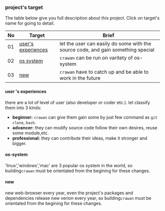### project's target

The table below give you full description about this project. Click on target's name for going to detail.

|No|Target|Brief|
|---|---|---|
|01|[user's experiences](#user's-experiences)|let the user can easily do some with the source code, and gain something special|
|02|[os system](#2/os-system)|`crawan` can be run on varitety of os-system|
|03|[new](#3/new)|`crawan` have to catch up and be able to work in the future|

#### user 's experiences
there are a lot of level of user (also developer or coder etc.). let classify them into 3 kinds:
- **beginner:** `crawan` can give them gain some by just few command as `git clone`, `bash`.
- **advancer:** they can modify source code follow their own desires, reuse some module,etc.
- **professional:** they can contribute their ideas, make it stronger and bigger.

#### os-system
'linux','windows','mac' are 3 popular os system in the world, so building`crawan` must be orientated from the begining for these changes.

#### new
new web-browser every year, even the project's packages and dependencies release new verion every year, so building`crawan` must be orientated from the begining for these changes.
